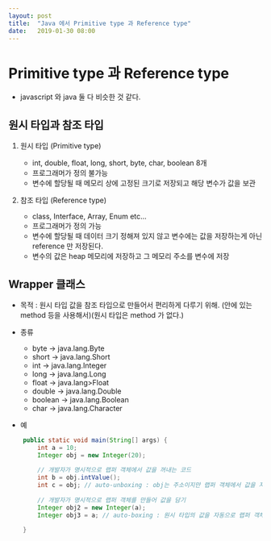 ```yaml
---
layout: post
title:  "Java 에서 Primitive type 과 Reference type"
date:   2019-01-30 08:00
---
```


# Primitive type 과 Reference type

* javascript 와 java 둘 다 비슷한 것 같다.

## 원시 타입과 참조 타입

1. 원시 타입 (Primitive type)
    * int, double, float, long, short, byte, char, boolean 8개
    * 프로그래머가 정의 불가능
    * 변수에 할당될 때 메모리 상에 고정된 크기로 저장되고 해당 변수가 값을 보관

2. 참조 타입 (Reference type)
    * class, Interface, Array, Enum etc...
    * 프로그래머가 정의 가능
    * 변수에 할당될 때 데이터 크기 정해져 있지 않고 변수에는 값을 저장하는게 아닌 reference 만 저장된다.
    * 변수의 값은 heap 메모리에 저장하고 그 메모리 주소를 변수에 저장

## Wrapper 클래스

* 목적 : 원시 타입 값을 참조 타입으로 만들어서 편리하게 다루기 위해. (안에 있는 method 등을 사용해서)(원시 타입은 method 가 없다.)
* 종류

    * byte -> java.lang.Byte
    * short -> java.lang.Short
    * int -> java.lang.Integer
    * long -> java.lang.Long
    * float -> java.lang>Float
    * double -> java.lang.Double
    * boolean -> java.lang.Boolean
    * char -> java.lang.Character

* 예

```java
    public static void main(String[] args) {
        int a = 10;
        Integer obj = new Integer(20);
    
        // 개발자가 명시적으로 랩퍼 객체에서 값을 꺼내는 코드
        int b = obj.intValue();
        int c = obj; // auto-unboxing : obj는 주소이지만 랩퍼 객체에서 값을 자동으로 추출해준다.
    
        // 개발자가 명시적으로 랩퍼 객체를 만들어 값을 담기
        Integer obj2 = new Integer(a);
        Integer obj3 = a; // auto-boxing : 원시 타입의 값을 자동으로 랩퍼 객체를 만들어 담는다.

    }
```